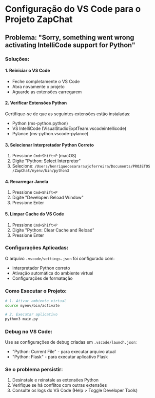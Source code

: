 # Configuração do VS Code para o Projeto ZapChat

## Problema: "Sorry, something went wrong activating IntelliCode support for Python"

### Soluções:

#### 1. Reiniciar o VS Code
- Feche completamente o VS Code
- Abra novamente o projeto
- Aguarde as extensões carregarem

#### 2. Verificar Extensões Python
Certifique-se de que as seguintes extensões estão instaladas:
- Python (ms-python.python)
- VS IntelliCode (VisualStudioExptTeam.vscodeintellicode)
- Pylance (ms-python.vscode-pylance)

#### 3. Selecionar Interpretador Python Correto
1. Pressione `Cmd+Shift+P` (macOS)
2. Digite "Python: Select Interpreter"
3. Selecione: `/Users/henriquecesararaujoferreira/Documents/PROJETOS /ZapChat/myenv/bin/python3`

#### 4. Recarregar Janela
1. Pressione `Cmd+Shift+P`
2. Digite "Developer: Reload Window"
3. Pressione Enter

#### 5. Limpar Cache do VS Code
1. Pressione `Cmd+Shift+P`
2. Digite "Python: Clear Cache and Reload"
3. Pressione Enter

### Configurações Aplicadas:

O arquivo `.vscode/settings.json` foi configurado com:
- Interpretador Python correto
- Ativação automática do ambiente virtual
- Configurações de formatação

### Como Executar o Projeto:

```bash
# 1. Ativar ambiente virtual
source myenv/bin/activate

# 2. Executar aplicativo
python3 main.py
```

### Debug no VS Code:

Use as configurações de debug criadas em `.vscode/launch.json`:
- "Python: Current File" - para executar arquivo atual
- "Python: Flask" - para executar aplicativo Flask

### Se o problema persistir:

1. Desinstale e reinstale as extensões Python
2. Verifique se há conflitos com outras extensões
3. Consulte os logs do VS Code (Help > Toggle Developer Tools) 
